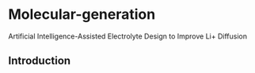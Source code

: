 # Molecular-generation
Artificial Intelligence-Assisted Electrolyte Design to Improve Li+ Diffusion
## Introduction
